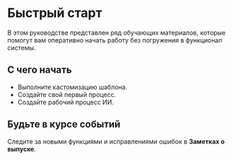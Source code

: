 # Быстрый старт

В этом руководстве представлен ряд обучающих материалов, которые помогут вам оперативно начать работу без погружения в функционал системы.

## С чего начать

* Выполните кастомизацию шаблона. <!-- добавить ссылку -->
* Создайте свой первый процесс.<!-- добавить ссылку -->
* Создайте рабочий процесс ИИ.<!-- добавить ссылку -->

## Будьте в курсе событий
Следите за новыми функциями и исправлениями ошибок в **Заметках о выпуске**.
<!-- добавить ссылку -->